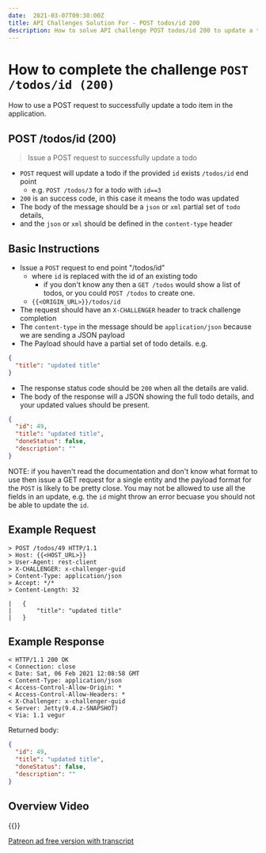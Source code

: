 ```yaml
---
date:  2021-03-07T09:30:00Z
title: API Challenges Solution For - POST todos/id 200
description: How to solve API challenge POST todos/id 200 to update a todo in the application.
---
```


# How to complete the challenge `POST /todos/id (200)`

How to use a POST request to successfully update a todo item in the application.

## POST /todos/id (200)

> Issue a POST request to successfully update a todo

- `POST` request will update a todo if the provided `id` exists `/todos/id` end point
    - e.g. `POST /todos/3` for a todo with `id==3`
- `200` is an success code, in this case it means the todo was updated
- The body of the message should be a `json` or `xml` partial set of `todo` details,
-  and the `json` or `xml` should be defined in the `content-type` header


## Basic Instructions

- Issue a `POST` request to end point "/todos/id"
    - where `id` is replaced with the id of an existing todo
        - if you don't know any then a `GET /todos` would show a list of todos, or you could `POST /todos` to create one.
    - `{{<ORIGIN_URL>}}/todos/id`
- The request should have an `X-CHALLENGER` header to track challenge completion
- The `content-type` in the message should be `application/json` because we are sending a JSON payload
- The Payload should have a partial set of todo details. e.g.

```json
{
  "title": "updated title"
}
```
- The response status code should be `200` when all the details are valid.
- The body of the response will a JSON showing the full todo details, and your updated values should be present.

```json
{
  "id": 49,
  "title": "updated title",
  "doneStatus": false,
  "description": ""
}
```

NOTE: if you haven't read the documentation and don't know what format to use then issue a GET request for a single entity and the payload format for the `POST` is likely to be pretty close. You may not be allowed to use all the fields in an update, e.g. the `id` might throw an error becuase you should not be able to update the `id`.


## Example Request

~~~~~~~~
> POST /todos/49 HTTP/1.1
> Host: {{<HOST_URL>}}
> User-Agent: rest-client
> X-CHALLENGER: x-challenger-guid
> Content-Type: application/json
> Accept: */*
> Content-Length: 32

| 	{
| 		"title": "updated title"
| 	}
~~~~~~~~

## Example Response

~~~~~~~~
< HTTP/1.1 200 OK
< Connection: close
< Date: Sat, 06 Feb 2021 12:08:58 GMT
< Content-Type: application/json
< Access-Control-Allow-Origin: *
< Access-Control-Allow-Headers: *
< X-Challenger: x-challenger-guid
< Server: Jetty(9.4.z-SNAPSHOT)
< Via: 1.1 vegur
~~~~~~~~

Returned body:

```json
{
  "id": 49,
  "title": "updated title",
  "doneStatus": false,
  "description": ""
}
```

## Overview Video

{{<youtube-embed key="feXdRpZ_tgs" title="Solution to amend a todo item using POST">}}

[Patreon ad free version with transcript](https://www.patreon.com/posts/48448220)




